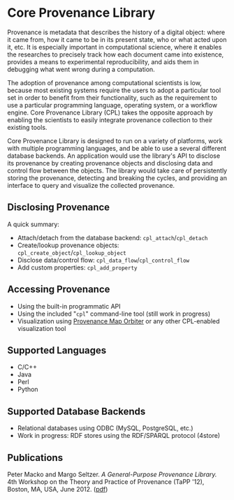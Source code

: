 # Core Provenance Library
Provenance is metadata that describes the history of a digital object: where it came from, how it came to be in its present state, who or what acted upon it, etc. It is especially important in computational science, where it enables the researches to precisely track how each document came into existence, provides a means to experimental reproducibility, and aids them in debugging what went wrong during a computation.

The adoption of provenance among computational scientists is low, because most existing systems require the users to adopt a particular tool set in order to benefit from their functionality, such as the requirement to use a particular programming language, operating system, or a workflow engine. Core Provenance Library (CPL) takes the opposite approach by enabling the scientists to easily integrate provenance collection to their existing tools.

Core Provenance Library is designed to run on a variety of platforms, work with multiple programming languages, and be able to use a several different database backends. An application would use the library's API to disclose its provenance by creating provenance objects and disclosing data and control flow between the objects. The library would take care of persistently storing the provenance, detecting and breaking the cycles, and providing an interface to query and visualize the collected provenance.

## Disclosing Provenance
A quick summary:

- Attach/detach from the database backend: `cpl_attach`/`cpl_detach`
- Create/lookup provenance objects: `cpl_create_object`/`cpl_lookup_object`
- Disclose data/control flow: `cpl_data_flow`/`cpl_control_flow`
- Add custom properties: `cpl_add_property`

## Accessing Provenance

- Using the built-in programmatic API
- Using the included "`cpl`" command-line tool (still work in progress)
- Visualization using [Provenance Map Orbiter](https://github.com/pmacko86/provenance-map-orbiter) or any other CPL-enabled visualization tool

## Supported Languages

- C/C++
- Java
- Perl
- Python

## Supported Database Backends
- Relational databases using ODBC (MySQL, PostgreSQL, etc.)
- Work in progress: RDF stores using the RDF/SPARQL protocol (4store)

## Publications
Peter Macko and Margo Seltzer. *A General-Purpose Provenance Library.* 4th Workshop on the Theory and Practice of Provenance (TaPP '12), Boston, MA, USA, June 2012. ([pdf](http://www.eecs.harvard.edu/~pmacko/papers/cpl-tapp12.pdf))
